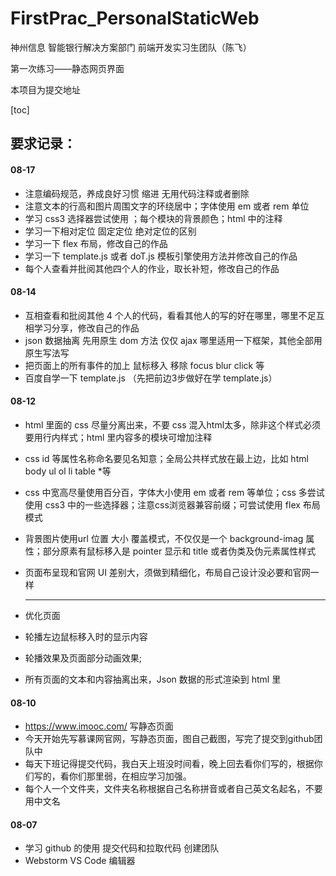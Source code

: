 # FirstPrac_PersonalStaticWeb
神州信息 智能银行解决方案部门 前端开发实习生团队（陈飞）

第一次练习——静态网页界面

本项目为提交地址

[toc]

## 要求记录：

#### 08-17

- 注意编码规范，养成良好习惯 缩进 无用代码注释或者删除
- 注意文本的行高和图片周围文字的环绕居中；字体使用 em 或者 rem 单位
- 学习 css3 选择器尝试使用 ；每个模块的背景颜色；html 中的注释 
- 学习一下相对定位 固定定位 绝对定位的区别
- 学习一下 flex 布局，修改自己的作品
- 学习一下 template.js 或者 doT.js 模板引擎使用方法并修改自己的作品
- 每个人查看并批阅其他四个人的作业，取长补短，修改自己的作品

#### 08-14

- 互相查看和批阅其他 4 个人的代码，看看其他人的写的好在哪里，哪里不足互相学习分享，修改自己的作品
- json 数据抽离  先用原生 dom 方法  仅仅 ajax 哪里适用一下框架，其他全部用原生写法写
- 把页面上的所有事件的加上 鼠标移入 移除 focus blur click 等 
- 百度自学一下 template.js   （先把前边3步做好在学 template.js）

#### 08-12

- html 里面的 css 尽量分离出来，不要 css 混入html太多，除非这个样式必须要用行内样式；html 里内容多的模块可增加注释
- css id 等属性名称命名要见名知意；全局公共样式放在最上边，比如 html body ul ol li  table *等
- css 中宽高尽量使用百分百，字体大小使用 em 或者 rem 等单位；css 多尝试使用 css3 中的一些选择器；注意css浏览器兼容前缀；可尝试使用 flex 布局模式
- 背景图片使用url  位置  大小 覆盖模式，不仅仅是一个 background-imag 属性；部分原素有鼠标移入是 pointer 显示和 title 或者伪类及伪元素属性样式
- 页面布呈现和官网 UI 差别大，须做到精细化，布局自己设计没必要和官网一样

  ---

- 优化页面
- 轮播左边鼠标移入时的显示内容
- 轮播效果及页面部分动画效果;
- 所有页面的文本和内容抽离出来，Json 数据的形式渲染到 html 里

#### 08-10

- https://www.imooc.com/  写静态页面
- 今天开始先写慕课网官网，写静态页面，图自己截图，写完了提交到github团队中
- 每天下班记得提交代码，我白天上班没时间看，晚上回去看你们写的，根据你们写的，看你们那里弱，在相应学习加强。
- 每个人一个文件夹，文件夹名称根据自己名称拼音或者自己英文名起名，不要用中文名

#### 08-07

- 学习 github 的使用 提交代码和拉取代码 创建团队
- Webstorm  VS Code 编辑器